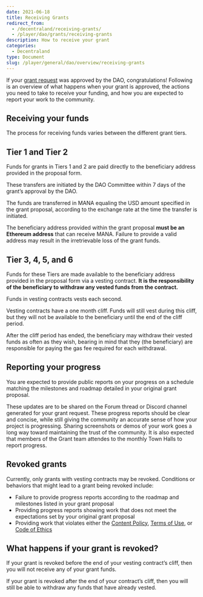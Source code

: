 ```yaml
---
date: 2021-06-18
title: Receiving Grants
redirect_from:
  - /decentraland/receiving-grants/
  - /player/dao/grants/receiving-grants
description: How to receive your grant
categories:
  - Decentraland
type: Document
slug: /player/general/dao/overview/receiving-grants
---
```



If your [grant request](/player/general/dao/overview/community-grants) was approved by the DAO, congratulations! Following is an overview of what happens when your grant is approved, the actions you need to take to receive your funding, and how you are expected to report your work to the community.


## Receiving your funds

The process for receiving funds varies between the different grant tiers.

## Tier 1 and Tier 2

Funds for grants in Tiers 1 and 2 are paid directly to the beneficiary address provided in the proposal form.

These transfers are initiated by the DAO Committee within 7 days of the grant’s approval by the DAO.

The funds are transferred in MANA equaling the USD amount specified in the grant proposal, according to the exchange rate at the time the transfer is initiated.

The beneficiary address provided within the grant proposal **must be an Ethereum address** that can receive MANA. Failure to provide a valid address may result in the irretrievable loss of the grant funds.

## Tier 3, 4, 5, and 6

Funds for these Tiers are made available to the beneficiary address provided in the proposal form via a vesting contract. **It is the responsibility of the beneficiary to withdraw any vested funds from the contract.**

Funds in vesting contracts vests each second.

Vesting contracts have a one month cliff. Funds will still vest during this cliff, but they will not be available to the beneficiary until the end of the cliff period.

After the cliff period has ended, the beneficiary may withdraw their vested funds as often as they wish, bearing in mind that they (the beneficiary) are responsible for paying the gas fee required for each withdrawal.

## Reporting your progress

You are expected to provide public reports on your progress on a schedule matching the milestones and roadmap detailed in your original grant proposal. 

These updates are to be shared on the Forum thread or Discord channel generated for your grant request. These progress reports should be clear and concise, while still giving the community an accurate sense of how your project is progressing. Sharing screenshots or demos of your work goes a long way toward maintaining the trust of the community. It is also expected that members of the Grant team attendes to the monthly Town Halls to report progress. 

## Revoked grants

Currently, only grants with vesting contracts may be revoked. Conditions or behaviors that might lead to a grant being revoked include:

*   Failure to provide progress reports according to the roadmap and milestones listed in your grant proposal
*   Providing progress reports showing work that does not meet the expectations set by your original grant proposal
*   Providing work that violates either the [Content Policy](https://decentraland.org/content), [Terms of Use](https://decentraland.org/terms), or [Code of Ethics](https://decentraland.org/ethics)

## What happens if your grant is revoked?

If your grant is revoked before the end of your vesting contract’s cliff, then you will not receive any of your grant funds.

If your grant is revoked after the end of your contract’s cliff, then you will still be able to withdraw any funds that have already vested.
